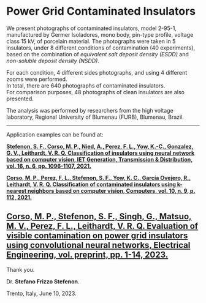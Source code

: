 # Power Grid Contaminated Insulators

We present photographs of contaminated insulators, model 2-95-1, manufactured by Germer Isoladores, mono body, pin-type profile, voltage class 15 kV, of porcelain material.
The photographs were taken in 5 insulators, under 8 different conditions of contamination (40 experiments), based on the combination of *equivalent salt deposit density (ESDD)* and *non-soluble deposit density (NSDD)*.   
  
For each condition, 4 different sides photographs, and using 4 different zooms were performed.  
In total, there are 640 photographs of contaminated insulators.  
For comparison purposes, 48 photographs of clean insulators are also presented.

The analysis was performed by researchers from the high voltage laboratory, Regional University of Blumenau (FURB), Blumenau, Brazil. 

---

Application examples can be found at:

**[Stefenon, S. F., Corso, M. P., Nied, A., Perez, F. L., Yow, K.-C., Gonzalez, G. V., Leithardt, V. R. Q. Classification of insulators using neural network based on computer vision, IET Generation, Transmission & Distribution, vol. 16, n. 6, pp. 1096-1107, 2021.](https://doi.org/10.1049/gtd2.12353)** 

**[Corso, M. P., Perez, F. L., Stefenon, S. F., Yow, K. C., García Ovejero, R., Leithardt, V. R. Q. Classification of contaminated insulators using k-nearest neighbors based on computer vision, Computers, vol. 10, n. 9, p. 112, 2021.](https://doi.org/10.3390/computers10090112)**

**[Corso, M. P., Stefenon, S. F., Singh, G., Matsuo, M. V., Perez, F. L., Leithardt, V. R. Q. Evaluation of visible contamination on power grid insulators using convolutional neural networks, Electrical Engineering, vol. preprint, pp. 1-14, 2023.](https://doi.org/10.1007/s00202-023-01915-2)**
---
Thank you.

Dr. **Stefano Frizzo Stefenon**.

Trento, Italy, June 10, 2023.
